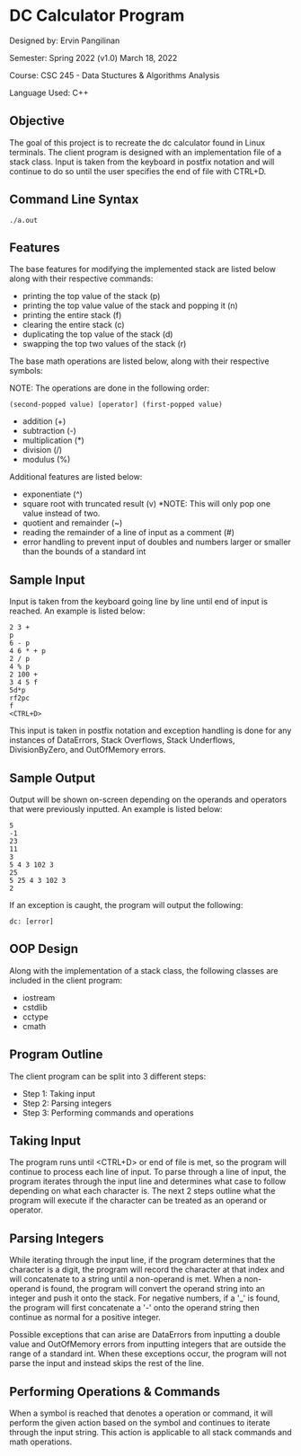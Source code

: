 # DC Calculator Program

Designed by: Ervin Pangilinan

Semester: Spring 2022 (v1.0) March 18, 2022

Course: CSC 245 - Data Stuctures & Algorithms Analysis 

Language Used: C++

## Objective
The goal of this project is to recreate the dc calculator found
in Linux terminals. The client program is designed with an implementation
file of a stack class. Input is taken from the keyboard in postfix
notation and will continue to do so until the user specifies the end
of file with CTRL+D.

## Command Line Syntax
    ./a.out

## Features
The base features for modifying the implemented stack are listed below along with
their respective commands:

- printing the top value of the stack (p)
- printing the top value value of the stack and popping it (n)
- printing the entire stack (f)
- clearing the entire stack (c)
- duplicating the top value of the stack (d)
- swapping the top two values of the stack (r)

The base math operations are listed below, along with their respective
symbols:

NOTE: The operations are done in the following order:

    (second-popped value) [operator] (first-popped value)

- addition (+)
- subtraction (-)
- multiplication (*)
- division (/)
- modulus (%)

Additional features are listed below:
- exponentiate (^)
- square root with truncated result (v) 
   *NOTE: This will only pop one value instead of two.
- quotient and remainder (~)
- reading the remainder of a line of input as a comment (#)
- error handling to prevent input of doubles and numbers larger or smaller than the bounds of a standard int

## Sample Input
Input is taken from the keyboard going line by line until end of input is reached.
An example is listed below:

    2 3 +
    p
    6 - p
    4 6 * + p
    2 / p
    4 % p
    2 100 +
    3 4 5 f
    5d*p
    rf2pc
    f
    <CTRL+D>

This input is taken in postfix notation and exception handling is done for any
instances of DataErrors, Stack Overflows, Stack Underflows, DivisionByZero, and
OutOfMemory errors. 

## Sample Output
Output will be shown on-screen depending on the operands and operators that were
previously inputted.
An example is listed below:

    5
    -1
    23
    11
    3
    5 4 3 102 3
    25
    5 25 4 3 102 3
    2

If an exception is caught, the program will output the following:

    dc: [error]

## OOP Design
Along with the implementation of a stack class, the following classes
are included in the client program:

- iostream
- cstdlib
- cctype
- cmath

## Program Outline
The client program can be split into 3 different steps:

- Step 1: Taking input
- Step 2: Parsing integers
- Step 3: Performing commands and operations

## Taking Input
The program runs until <CTRL+D> or end of file is met, so the program
will continue to process each line of input. To parse through a line
of input, the program iterates through the input line and determines
what case to follow depending on what each character is. The next 2
steps outline what the program will execute if the character can be
treated as an operand or operator.

## Parsing Integers
While iterating through the input line, if the program determines that the
character is a digit, the program will record the character at that index
and will concatenate to a string until a non-operand is met. When a non-operand
is found, the program will convert the operand string into an integer and push
it onto the stack. For negative numbers, if a '_' is found, the program will first
concatenate a '-' onto the operand string then continue as normal for a positive 
integer.

Possible exceptions that can arise are DataErrors from inputting a double value
and OutOfMemory errors from inputting integers that are outside the range of a
standard int. When these exceptions occur, the program will not parse the input
and instead skips the rest of the line.

## Performing Operations & Commands
When a symbol is reached that denotes a operation or command, it will perform
the given action based on the symbol and continues to iterate through the input
string. This action is applicable to all stack commands and math operations.



